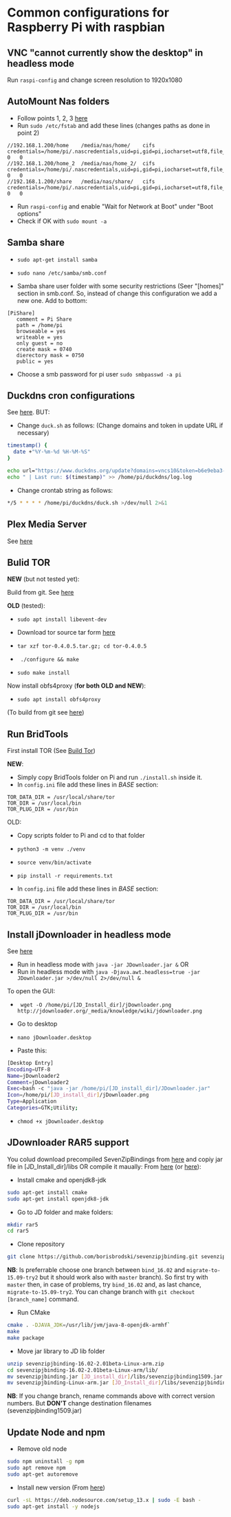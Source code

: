 # Common configurations for Raspberry Pi with raspbian

## VNC "cannot currently show the desktop" in headless mode
Run `raspi-config` and change screen resolution to 1920x1080

## AutoMount Nas folders
- Follow points 1, 2, 3 [here](http://timlehr.com/auto-mount-samba-cifs-shares-via-fstab-on-linux/)
- Run `sudo /etc/fstab` and add these lines (changes paths as done in point 2)

``` 
//192.168.1.200/home	/media/nas/home/	cifs	credentials=/home/pi/.nascredentials,uid=pi,gid=pi,iocharset=utf8,file_mode=0777,dir_mode=0777,noperm,vers=1.0	0	0
//192.168.1.200/home_2	/media/nas/home_2/	cifs	credentials=/home/pi/.nascredentials,uid=pi,gid=pi,iocharset=utf8,file_mode=0777,dir_mode=0777,noperm,vers=1.0	0	0
//192.168.1.200/share	/media/nas/share/	cifs	credentials=/home/pi/.nascredentials,uid=pi,gid=pi,iocharset=utf8,file_mode=0777,dir_mode=0777,noperm,vers=1.0	0	0
```

- Run `raspi-config` and enable "Wait for Network at Boot" under "Boot options"
- Check if OK with `sudo mount -a`


## Samba share
- `sudo apt-get install samba`

- `sudo nano /etc/samba/smb.conf`

- Samba share user folder with some security restrictions (Seer "[homes]" section in smb.conf. So, instead of change this configuration we add a new one. 
Add to bottom:

```
[PiShare]
   comment = Pi Share
   path = /home/pi
   browseable = yes
   writeable = yes
   only guest = no
   create mask = 0740
   dierectory mask = 0750
   public = yes
```

- Choose a smb password for pi user
`sudo smbpasswd -a pi`


## Duckdns cron configurations
See [here](https://www.duckdns.org/install.jsp?tab=pi&domain=vncs10). BUT:
- Change `duck.sh` as follows: (Change domains and token in update URL if necessary)

``` bash 
timestamp() {
  date +"%Y-%m-%d %H-%M-%S"
}

echo url="https://www.duckdns.org/update?domains=vncs10&token=b6e9eba3-1b42-4c66-898a-0d5204833f36&ip=" | curl -k -o /home/pi/duckdns/log.log -K -
echo " | Last run: $(timestamp)" >> /home/pi/duckdns/log.log
```

- Change crontab string as follows:

``` bash 
*/5 * * * * /home/pi/duckdns/duck.sh >/dev/null 2>&1
```


## Plex Media Server
See [here](https://pimylifeup.com/raspberry-pi-plex-server/)


## Bulid TOR
**NEW** (but not tested yet):

Build from git. See [here](https://tor.stackexchange.com/questions/75/how-can-i-install-tor-from-the-source-code-in-the-git-repository)

**OLD** (tested):

- `sudo apt install libevent-dev`

- Download tor source tar form [here](https://www.torproject.org/it/download/tor/)

- `tar xzf tor-0.4.0.5.tar.gz; cd tor-0.4.0.5`

- ` ./configure && make`

- `sudo make install`


Now install obfs4proxy (**for both OLD and NEW**):

- `sudo apt install obfs4proxy`


(To build from git see [here](https://tor.stackexchange.com/questions/75/how-can-i-install-tor-from-the-source-code-in-the-git-repository))


## Run BridTools
First install TOR (See [Build Tor](#build-tor))

**NEW**:
- Simply copy BridTools folder on Pi and run `./install.sh` inside it.
- In `config.ini` file add these lines in *BASE* section:

```
TOR_DATA_DIR = /usr/local/share/tor
TOR_DIR = /usr/local/bin
TOR_PLUG_DIR = /usr/bin
```

OLD:

- Copy scripts folder to Pi and cd to that folder

- `python3 -m venv ./venv`

- `source venv/bin/activate`

- `pip install -r requirements.txt`

- In `config.ini` file add these lines in *BASE* section:

```
TOR_DATA_DIR = /usr/local/share/tor
TOR_DIR = /usr/local/bin
TOR_PLUG_DIR = /usr/bin
```


## Install jDownloader in headless mode
See [here](https://support.jdownloader.org/Knowledgebase/Article/View/52/0/install-jdownloader-on-nas-and-embedded-devices)
- Run in headless mode with `java -jar JDownloader.jar &` 
OR
- Run in headless mode with `java -Djava.awt.headless=true -jar JDownloader.jar >/dev/null 2>/dev/null &`

To open the GUI:
- ` wget -O /home/pi/[JD_Install_dir]/jDownloader.png http://jdownloader.org/_media/knowledge/wiki/jdownloader.png`

- Go to desktop

- `nano jDownloader.desktop`

- Paste this:

``` bash
[Desktop Entry]
Encoding=UTF-8
Name=jDownloader2
Comment=jDownloader2
Exec=bash -c "java -jar /home/pi/[JD_install_dir]/JDownloader.jar"
Icon=/home/pi/[JD_install_dir]/jDownloader.png
Type=Application
Categories=GTK;Utility;
```

- `chmod +x jDownloader.desktop`


## JDownloader RAR5 support
You colud download precompiled SevenZipBindings from [here](https://board.jdownloader.org/showpost.php?p=455292&postcount=583) and copiy jar file in [JD_Install_dir]/libs
 OR compile it maually:
From [here](https://www.ixsystems.com/community/threads/guide-jdownloader2-in-11-1-release-iocage-with-rar5-working.74073/) (or [here](https://board.jdownloader.org/showpost.php?p=446708&postcount=465)):

- Install cmake and openjdk8-jdk

``` bash
sudo apt-get install cmake
sudo apt-get install openjdk8-jdk
```

- Go to JD folder and make folders:

``` bash
mkdir rar5
cd rar5
```

- Clone repository

``` bash
git clone https://github.com/borisbrodski/sevenzipjbinding.git sevenzipbinding
```

**NB**: Is preferrable choose one branch between `bind_16.02` and `migrate-to-15.09-try2` but it should work also with `master` branch).
So first try with `master` then, in case of problems, try `bind_16.02` and, as last chance, `migrate-to-15.09-try2`.
You can change branch with `git checkout [branch_name]` command.

- Run CMake

``` bash
cmake . -DJAVA_JDK=/usr/lib/jvm/java-8-openjdk-armhf`
make
make package
```

- Move jar library to JD lib folder

``` bash
unzip sevenzipjbinding-16.02-2.01beta-Linux-arm.zip
cd sevenzipjbinding-16.02-2.01beta-Linux-arm/lib/
mv sevenzipjbinding.jar [JD_install_dir]/libs/sevenzipjbinding1509.jar
mv sevenzipjbinding-Linux-arm.jar [JD_Install_dir]/libs/sevenzipjbinding1509LinuxArmVersion.jar
```

**NB**: If you change branch, rename commands above with correct version numbers. But **DON'T** change destination filenames (sevenzipjbinding1509.jar)


## Update Node and npm
- Remove old node

``` bash
sudo npm uninstall -g npm
sudo apt remove npm
sudo apt-get autoremove
```

- Install new version (From [here](https://github.com/nodesource/distributions/blob/master/README.md))

``` bash
curl -sL https://deb.nodesource.com/setup_13.x | sudo -E bash -
sudo apt-get install -y nodejs
```